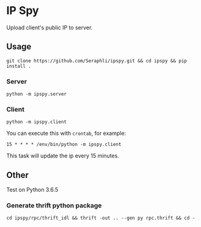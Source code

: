 # IP Spy

Upload client's public IP to server.

## Usage

`git clone https://github.com/Seraphli/ipspy.git && cd ipspy && pip install .`

### Server

`python -m ipspy.server`

### Client

`python -m ipspy.client`

You can execute this with `crontab`, for example:

`15 * * * * /env/bin/python -m ipspy.client`

This task will update the ip every 15 minutes.

## Other

Test on Python 3.6.5

### Generate thrift python package

`cd ipspy/rpc/thrift_idl && thrift -out .. --gen py rpc.thrift && cd -`
